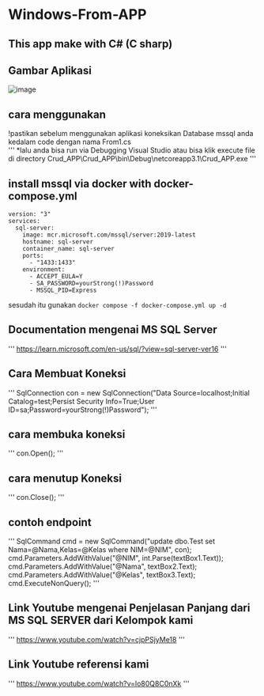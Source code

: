 # Windows-From-APP

## This app make with C# (C sharp)


## Gambar Aplikasi
![image](https://user-images.githubusercontent.com/82931864/208446563-55123d3c-2ecc-456a-937b-5595ffae9916.png)


## cara menggunakan
!pastikan sebelum menggunakan aplikasi koneksikan Database mssql anda kedalam code dengan nama From1.cs\
'''
*lalu anda bisa run via Debugging Visual Studio atau bisa klik execute file di directory Crud_APP\Crud_APP\bin\Debug\netcoreapp3.1\Crud_APP.exe
'''

## install mssql via docker with docker-compose.yml 
```
version: "3"
services:
  sql-server:
    image: mcr.microsoft.com/mssql/server:2019-latest
    hostname: sql-server
    container_name: sql-server
    ports:
      - "1433:1433"
    environment:
      - ACCEPT_EULA=Y
      - SA_PASSWORD=yourStrong(!)Password
      - MSSQL_PID=Express
```
sesudah itu gunakan ```docker compose -f docker-compose.yml up -d```


## Documentation mengenai MS SQL Server
''' https://learn.microsoft.com/en-us/sql/?view=sql-server-ver16 '''


## Cara Membuat Koneksi 
'''
SqlConnection con = new SqlConnection("Data Source=localhost;Initial Catalog=test;Persist Security Info=True;User ID=sa;Password=yourStrong(!)Password");
'''


## cara membuka koneksi 
'''
con.Open();
'''


## cara menutup Koneksi
'''
con.Close();
'''

## contoh endpoint
'''
SqlCommand cmd = new SqlCommand("update  dbo.Test set Nama=@Nama,Kelas=@Kelas where NIM=@NIM", con);
            cmd.Parameters.AddWithValue("@NIM", int.Parse(textBox1.Text));
            cmd.Parameters.AddWithValue("@Nama", textBox2.Text);
            cmd.Parameters.AddWithValue("@Kelas", textBox3.Text);
            cmd.ExecuteNonQuery();
'''


## Link Youtube mengenai Penjelasan Panjang dari MS SQL SERVER dari Kelompok kami
''' https://www.youtube.com/watch?v=cjpPSjyMe18 '''


## Link Youtube referensi kami
''' https://www.youtube.com/watch?v=lo80Q8C0nXk '''
